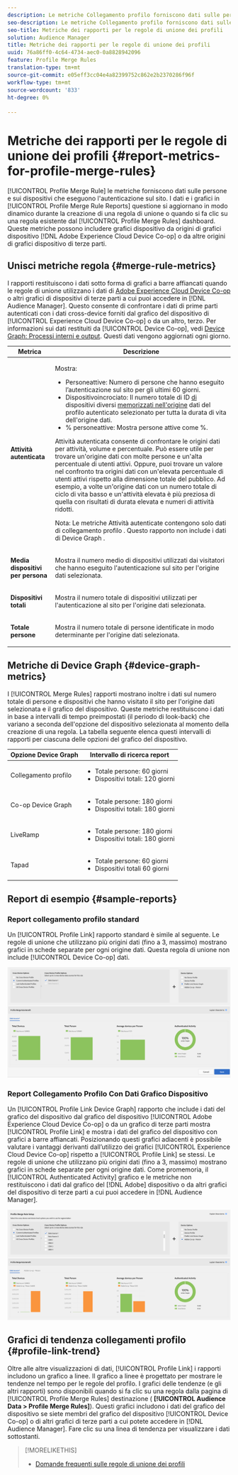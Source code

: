 ```yaml
---
description: Le metriche Collegamento profilo forniscono dati sulle persone e sui dispositivi che eseguono l'autenticazione sul sito. I dati e i grafici in Collegamento profilo si aggiornano dinamicamente durante la creazione di regole di unione o quando si fa clic su una regola esistente dal dashboard Regole di unione profilo. Queste metriche possono includere grafico del dispositivo da Adobe Experience Cloud Device Co-op o da altre origini di grafico del dispositivo di terze parti.
seo-description: Le metriche Collegamento profilo forniscono dati sulle persone e sui dispositivi che eseguono l'autenticazione sul sito. I dati e i grafici in Collegamento profilo si aggiornano dinamicamente durante la creazione di regole di unione o quando si fa clic su una regola esistente dal dashboard Regole di unione profilo. Queste metriche possono includere grafico del dispositivo da Adobe Experience Cloud Device Co-op o da altre origini di grafico del dispositivo di terze parti.
seo-title: Metriche dei rapporti per le regole di unione dei profili
solution: Audience Manager
title: Metriche dei rapporti per le regole di unione dei profili
uuid: 76a86ff0-4c64-4734-aec0-0a8828942096
feature: Profile Merge Rules
translation-type: tm+mt
source-git-commit: e05eff3cc04e4a82399752c862e2b2370286f96f
workflow-type: tm+mt
source-wordcount: '833'
ht-degree: 0%

---
```



# Metriche dei rapporti per le regole di unione dei profili {#report-metrics-for-profile-merge-rules}

[!UICONTROL Profile Merge Rule] le metriche forniscono dati sulle persone e sui dispositivi che eseguono l&#39;autenticazione sul sito. I dati e i grafici in [!UICONTROL Profile Merge Rule Reports] questione si aggiornano in modo dinamico durante la creazione di una regola di unione o quando si fa clic su una regola esistente dal [!UICONTROL Profile Merge Rules] dashboard. Queste metriche possono includere grafici dispositivo da origini di grafici dispositivo [!DNL Adobe Experience Cloud Device Co-op] o da altre origini di grafici dispositivo di terze parti.

## Unisci metriche regola {#merge-rule-metrics}

I rapporti restituiscono i dati sotto forma di grafici a barre affiancati quando le regole di unione utilizzano i dati di [Adobe Experience Cloud Device Co-op](https://docs.adobe.com/content/help/en/device-co-op/using/about/overview.html) o altri grafici di dispositivi di terze parti a cui puoi accedere in [!DNL Audience Manager]. Questo consente di confrontare i dati di prime parti autenticati con i dati cross-device forniti dal grafico del dispositivo di [!UICONTROL Experience Cloud Device Co-op] o da un altro, terzo. Per informazioni sui dati restituiti da [!UICONTROL Device Co-op], vedi [Device Graph: Processi interni e output](https://docs.adobe.com/content/help/en/device-co-op/using/device-graph/device-graph-overview.html). Questi dati vengono aggiornati ogni giorno.

<table id="table_A7FB2F9804F84AC8A6DD05C0E6EE7555"> 
 <thead> 
  <tr> 
   <th colname="col1" class="entry"> Metrica </th> 
   <th colname="col2" class="entry"> Descrizione </th> 
  </tr> 
 </thead>
 <tbody> 
  <tr> 
   <td colname="col1"> <p> <b><span class="wintitle"> Attività autenticata</span></b> </p> </td> 
   <td colname="col2"> <p>Mostra: </p> 
    <ul id="ul_7F7373919A4A49028EF4BF7B28D9F8E9"> 
     <li id="li_FE2F93C496D64ED8928B3E522C9585EA"> <span class="wintitle"> Persone</span>attive: Numero di persone che hanno eseguito l’autenticazione sul sito per gli ultimi 60 giorni. </li> 
     <li id="li_60CFD26EE68B442683C0ED5FED1A79C8"> <span class="wintitle"> Dispositivo</span>incrociato: Il numero totale di ID <a href="merge-rules-start.md#create-data-source"> di</a> dispositivi diversi <a href="https://docs.adobe.com/content/help/en/audience-manager/user-guide/features/data-sources/manage-datasources.html"> memorizzati nell'origine</a> dati del profilo <a href="merge-rule-definitions.md"></a> autenticato selezionato per tutta la durata di vita dell'origine dati. </li> 
     <li id="li_F2F07B6A326C4A18B79A0CF2C47D9677"> <span class="wintitle"> % persone</span>attive: Mostra <span class="wintitle"> persone</span> attive come %. </li> 
    </ul> <p> <span class="wintitle"> Attività</span> autenticata consente di confrontare le origini dati per attività, volume e percentuale. Può essere utile per trovare un'origine dati con molte persone e un'alta percentuale di utenti attivi. Oppure, puoi trovare un valore nel confronto tra origini dati con un'elevata percentuale di utenti attivi rispetto alla dimensione totale del pubblico. Ad esempio, a volte un'origine dati con un numero totale di ciclo di vita basso e un'attività elevata è più preziosa di quella con risultati di durata elevata e numeri di attività ridotti. </p> <p> <p>Nota: Le metriche <span class="wintitle"> Attività</span> autenticate contengono solo dati di collegamento <span class="wintitle"> profilo</span> . Questo rapporto non include i dati di <span class="wintitle"> Device Graph</span> . </p> </p> </td> 
  </tr> 
  <tr> 
   <td colname="col1"> <p> <b><span class="wintitle"> Media dispositivi per persona</span></b> </p> </td> 
   <td colname="col2"> <p> Mostra il numero medio di dispositivi utilizzati dai visitatori che hanno eseguito l'autenticazione sul sito per l'origine dati selezionata. </p> </td> 
  </tr> 
  <tr> 
   <td colname="col1"> <p> <b><span class="wintitle"> Dispositivi totali</span></b> </p> </td> 
   <td colname="col2"> <p>Mostra il numero totale di dispositivi utilizzati per l'autenticazione al sito per l'origine dati selezionata. </p> </td> 
  </tr> 
  <tr> 
   <td colname="col1"> <p> <b><span class="wintitle"> Totale persone</span></b> </p> </td> 
   <td colname="col2"> <p>Mostra il numero totale di persone identificate in modo determinante per l'origine dati selezionata. </p> </td> 
  </tr> 
 </tbody> 
</table>

## Metriche di Device Graph {#device-graph-metrics}

I [!UICONTROL Merge Rules] rapporti mostrano inoltre i dati sul numero totale di persone e dispositivi che hanno visitato il sito per l&#39;origine dati selezionata e il grafico del dispositivo. Queste metriche restituiscono i dati in base a intervalli di tempo preimpostati (il periodo di look-back) che variano a seconda dell&#39;opzione del dispositivo selezionata al momento della creazione di una regola. La tabella seguente elenca questi intervalli di rapporti per ciascuna delle opzioni del grafico del dispositivo.

<table id="table_038983EBC71F4A55BBCA99212AC5DEE6"> 
 <thead> 
  <tr> 
   <th colname="col1" class="entry"> Opzione Device Graph </th> 
   <th colname="col2" class="entry"> Intervallo di ricerca report </th> 
  </tr>
 </thead>
 <tbody> 
  <tr> 
   <td colname="col1"> <p><span class="wintitle"> Collegamento profilo</span> </p> </td> 
   <td colname="col2"> <p> 
     <ul id="ul_B2FF2341573840549FFB96579F537082"> 
      <li id="li_B37323C2F2434F41B407500AC5C15447">Totale persone: 60 giorni </li> 
      <li id="li_08D911224A60418BBB3CFB4E70CE73D4">Dispositivi totali: 120 giorni </li> 
     </ul> </p> </td> 
  </tr> 
  <tr> 
   <td colname="col1"> <p><span class="wintitle"> Co-op Device Graph</span> </p> </td> 
   <td colname="col2"> <p> 
     <ul id="ul_64AD1DD89DF64703B70B973A463BA020"> 
      <li id="li_D7D3A3871F434CBFA71BE8929EB41648">Totale persone: 180 giorni </li> 
      <li id="li_125D387986B2463EB310203CE5857EDA">Dispositivi totali: 180 giorni </li> 
     </ul> </p> </td> 
  </tr> 
  <tr> 
   <td colname="col1"> <p><span class="wintitle"> LiveRamp</span> </p> </td> 
   <td colname="col2"> <p> 
     <ul id="ul_2772F3AD7E1440789B635794ECDE8DFB"> 
      <li id="li_1432363829D64615B1D349A3722D6268">Totale persone: 180 giorni </li> 
      <li id="li_D5C0E3CE92524B54BBD36C73A326292B">Dispositivi totali: 180 giorni </li> 
     </ul> </p> </td> 
  </tr> 
  <tr> 
   <td colname="col1"> <p><span class="wintitle"> Tapad</span> </p> </td> 
   <td colname="col2"> <p> 
     <ul id="ul_274529DB58E6442E95C6AD89BECB1362"> 
      <li id="li_67102211A72A4E47AACFE5E369793C17">Totale persone: 60 giorni </li> 
      <li id="li_3E8F3DA6A7B5487895A626674DA363A5">Dispositivi totali 60 giorni </li> 
     </ul> </p> </td> 
  </tr> 
 </tbody> 
</table>

## Report di esempio {#sample-reports}

### Report collegamento profilo standard

Un [!UICONTROL Profile Link] rapporto standard è simile al seguente. Le regole di unione che utilizzano più origini dati (fino a 3, massimo) mostrano grafici in schede separate per ogni origine dati. Questa regola di unione non include [!UICONTROL Device Co-op] dati.

![](assets/profile-link-metrics.png)

### Report Collegamento Profilo Con Dati Grafico Dispositivo

Un [!UICONTROL Profile Link Device Graph] rapporto che include i dati del grafico del dispositivo dal grafico del dispositivo [!UICONTROL Adobe Experience Cloud Device Co-op] o da un grafico di terze parti mostra [!UICONTROL Profile Link] e mostra i dati del grafico del dispositivo con grafici a barre affiancati. Posizionando questi grafici adiacenti è possibile valutare i vantaggi derivanti dall’utilizzo dei grafici [!UICONTROL Experience Cloud Device Co-op] rispetto a [!UICONTROL Profile Link] se stessi. Le regole di unione che utilizzano più origini dati (fino a 3, massimo) mostrano grafici in schede separate per ogni origine dati. Come promemoria, il [!UICONTROL Authenticated Activity] grafico e le metriche non restituiscono i dati dal grafico del [!DNL Adobe] dispositivo o da altri grafici del dispositivo di terze parti a cui puoi accedere in [!DNL Audience Manager].

![](assets/profile-link-graph.png)

## Grafici di tendenza collegamenti profilo {#profile-link-trend}

Oltre alle altre visualizzazioni di dati, [!UICONTROL Profile Link] i rapporti includono un grafico a linee. Il grafico a linee è progettato per mostrare le tendenze nel tempo per le regole del profilo. I grafici delle tendenze (e gli altri rapporti) sono disponibili quando si fa clic su una regola dalla pagina di [!UICONTROL Profile Merge Rules] destinazione ( **[!UICONTROL Audience Data > Profile Merge Rules]**). Questi grafici includono i dati del grafico del dispositivo se siete membri del grafico del dispositivo [!UICONTROL Device Co-op] o di altri grafici di terze parti a cui potete accedere in [!DNL Audience Manager]. Fare clic su una linea di tendenza per visualizzare i dati sottostanti.

>[!MORELIKETHIS]
>
>* [Domande frequenti sulle regole di unione dei profili](../../faq/faq-profile-merge.md)

